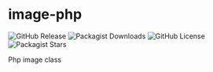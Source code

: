# image-php

![GitHub Release](https://img.shields.io/github/v/release/yuges-code/image-php)
![Packagist Downloads](https://img.shields.io/packagist/dt/yuges-code/image-php)
![GitHub License](https://img.shields.io/github/license/yuges-code/image-php)
![Packagist Stars](https://img.shields.io/packagist/stars/yuges-code/image-php)

Php image class
